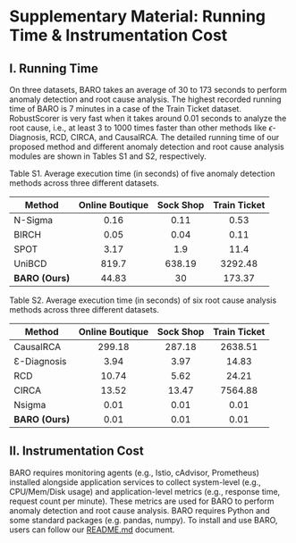# Supplementary Material: Running Time \& Instrumentation Cost


## I. Running Time

On three datasets, BARO takes an average of 30 to 173 seconds to perform anomaly detection and root cause analysis. The highest recorded running time of BARO is 7 minutes in a case of the Train Ticket dataset. RobustScorer is very fast when it takes around 0.01 seconds to analyze the root cause, i.e., at least 3 to 1000 times faster than other methods like $\epsilon$-Diagnosis, RCD, CIRCA, and CausalRCA. The detailed running time of our proposed method and different anomaly detection and root cause analysis modules are shown in Tables S1 and S2, respectively.


Table S1. Average execution time (in seconds) of five anomaly detection methods across three different datasets.

| Method      	| Online Boutique 	| Sock Shop 	| Train Ticket 	|
|-------------	|:---------------:	|:---------:	|:------------:	|
| N-Sigma     	|            0.16 	|      0.11 	|         0.53 	|
| BIRCH       	|            0.05 	|      0.04 	|         0.11 	|
| SPOT        	|            3.17 	|       1.9 	|         11.4 	|
| UniBCD      	|           819.7 	|    638.19 	|      3292.48 	|
| **BARO (Ours)** 	|           44.83 	|        30 	|       173.37 	|





Table S2. Average execution time (in seconds) of six root cause analysis methods across three different datasets.

| Method          	| Online Boutique 	| Sock Shop 	| Train Ticket 	|
|-----------------	|:---------------:	|:---------:	|:------------:	|
| CausalRCA       	|          299.18 	|    287.18 	|      2638.51 	|
| Ɛ-Diagnosis     	|            3.94 	|      3.97 	|        14.83 	|
| RCD             	|           10.74 	|      5.62 	|        24.21 	|
| CIRCA           	|           13.52 	|     13.47 	|      7564.88 	|
| Nsigma          	|            0.01 	|      0.01 	|         0.01 	|
| **BARO (Ours)** 	|            0.01 	|      0.01 	|         0.01 	|



## II. Instrumentation Cost

BARO requires monitoring agents (e.g., Istio, cAdvisor, Prometheus) installed alongside application services to collect system-level (e.g., CPU/Mem/Disk usage) and application-level metrics (e.g., response time, request count per minute). These metrics are used for BARO to perform anomaly detection and root cause analysis. BARO requires Python and some standard packages (e.g. pandas, numpy). To install and use BARO, users can follow our [README.md](../README.md) document.
